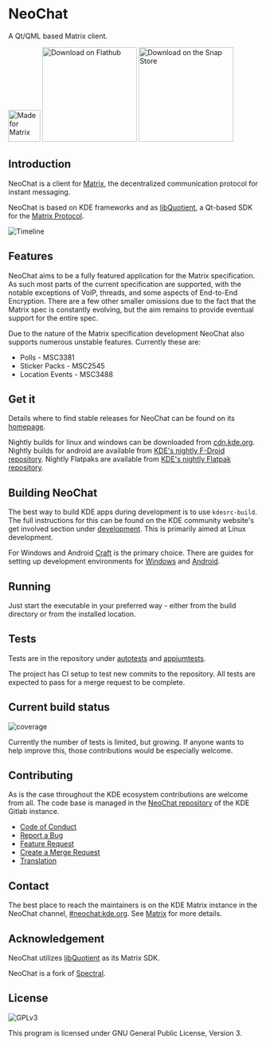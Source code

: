 <!--
    SPDX-FileCopyrightText: 2020-2021 Carl Schwan <carlschwan@kde.org>
    SPDX-FileCopyrightText: 2020-2024 Tobias Fella <tobias.fella@kde.org>
    SPDX-FileCopyrightText: 2023 James Graham <james.h.graham@protonmail.com>
    SPDX-License-Identifier: CC0-1.0
-->

# NeoChat

A Qt/QML based Matrix client.

<a href='https://matrix.org'><img src='https://matrix.org/docs/legacy/made-for-matrix.png' alt='Made for Matrix' height=64 target=_blank /></a>
<a href='https://flathub.org/apps/details/org.kde.neochat'><img width='190px' alt='Download on Flathub' src='https://flathub.org/assets/badges/flathub-badge-i-en.png'/></a>
<a href='https://snapcraft.io/neochat'><img width='190px' alt='Download on the Snap Store' src='https://snapcraft.io/static/images/badges/en/snap-store-black.svg'/></a>

## Introduction

NeoChat is a client for [Matrix](https://matrix.org), the decentralized communication protocol for instant
messaging.

NeoChat is based on KDE frameworks and as [libQuotient](https://github.com/quotient-im/libQuotient), a
Qt-based SDK for the [Matrix Protocol](https://spec.matrix.org/).

![Timeline](https://cdn.kde.org/screenshots/neochat/application.png)

## Features

NeoChat aims to be a fully featured application for the Matrix specification. As such most parts of the current specification are supported, with the notable exceptions
of VoIP, threads, and some aspects of End-to-End Encryption. There are a few other smaller omissions due to the fact that the Matrix spec is constantly
evolving, but the aim remains to provide eventual support for the entire spec.

Due to the nature of the Matrix specification development NeoChat also supports numerous unstable features. Currently these are:
- Polls - MSC3381
- Sticker Packs - MSC2545
- Location Events - MSC3488

## Get it

Details where to find stable releases for NeoChat can be found on its [homepage](https://apps.kde.org/neochat).

Nightly builds for linux and windows can be downloaded from [cdn.kde.org](https://cdn.kde.org/ci-builds/network/neochat/).
Nightly builds for android are available from [KDE's nightly F-Droid repository](https://community.kde.org/Android/F-Droid).
Nightly Flatpaks are available from [KDE's nightly Flatpak repository](https://userbase.kde.org/Tutorials/Flatpak).

## Building NeoChat

The best way to build KDE apps during development is to use `kdesrc-build`. The full instructions for this can be found on
the KDE community website's get involved section under [development](https://community.kde.org/Get_Involved/development). This
is primarily aimed at Linux development.

For Windows and Android [Craft](https://invent.kde.org/packaging/craft) is the primary choice. There are guides for setting up
development environments for [Windows](https://community.kde.org/Get_Involved/development/Windows) and [Android](https://develop.kde.org/docs/packaging/android/building_applications/).

## Running

Just start the executable in your preferred way - either from the build directory or from the installed location.

## Tests

Tests are in the repository under [autotests](autotests) and [appiumtests](appiumtests).

The project has CI setup to test new commits to the repository. All tests are expected to pass for a merge request to
be complete.

## Current build status

![coverage](https://invent.kde.org/network/neochat/badges/master/pipeline.svg)

Currently the number of tests is limited, but growing. If anyone wants to help improve this, those
contributions would be especially welcome.

## Contributing

As is the case throughout the KDE ecosystem contributions are welcome from all. The code base is managed in the
[NeoChat repository](https://invent.kde.org/network/neochat) of the KDE Gitlab instance.

- [Code of Conduct](https://kde.org/code-of-conduct)
- [Report a Bug](https://bugs.kde.org/enter_bug.cgi?format=guided&product=neochat)
- [Feature Request](https://community.kde.org/Infrastructure/GitLab#Submitting_a_merge_request)
- [Create a Merge Request](https://community.kde.org/Infrastructure/GitLab#Submitting_a_merge_request)
- [Translation](https://community.kde.org/Get_Involved/translation)

## Contact

The best place to reach the maintainers is on the KDE Matrix instance in the NeoChat channel, [#neochat:kde.org](https://go.kde.org/matrix/#/#neochat:kde.org). See [Matrix](https://community.kde.org/Matrix) for more details.

## Acknowledgement

NeoChat utilizes [libQuotient](https://github.com/quotient-im/libQuotient/) as its Matrix SDK.

NeoChat is a fork of [Spectral](https://gitlab.com/spectral-im/spectral/).

## License

![GPLv3](https://www.gnu.org/graphics/gplv3-127x51.png)

This program is licensed under GNU General Public License, Version 3. 

